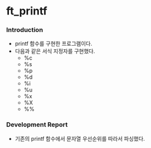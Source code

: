 # ft_printf
### Introduction
- printf 함수를 구현한 프로그램이다.
- 다음과 같은 서식 지정자를 구현했다.
  - %c
  - %s
  - %p
  - %d
  - %i
  - %u
  - %x
  - %X
  - %%
### Development Report
- 기존의 printf 함수에서 문자열 우선순위를 따라서 파싱했다.

